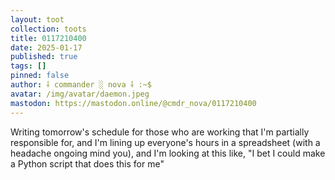 ```yaml
---
layout: toot
collection: toots
title: 0117210400
date: 2025-01-17
published: true
tags: []
pinned: false
author: ⸸ commander ░ nova ⸸ :~$
avatar: /img/avatar/daemon.jpeg
mastodon: https://mastodon.online/@cmdr_nova/0117210400
---
```


Writing tomorrow's schedule for those who are working that I'm partially responsible for, and I'm lining up everyone's hours in a spreadsheet (with a headache ongoing mind you), and I'm looking at this like, "I bet I could make a Python script that does this for me"
